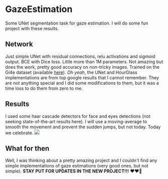 # GazeEstimation
Some UNet segmentation task for gaze estimation. I will do some fun project with these results.


## Network
Just simple UNet with residual connections, relu activations and sigmoid output. BCE with Dice loss. Little more than 1M parameters. Not amazing but does the work, pretty good accuracy on non-tricky images. Trained on the Gi4e dataset (available [here](http://www.unavarra.es/gi4e)).
*Oh yeah*, the UNet and HourGlass implementations are from top google results that I cannot remember. They are not anything special and I did some modifications to them, but it was a time loss to do them from zero to me.


## Results
I used some haar cascade detectors for face and eyes detections (not seeking state-of-the-art results here). I will use a moving-average to smooth the movement and prevent the sudden jumps, but not today. Today we celebrate.
![](./ezgif.com-gif-maker.gif)


## What for then
Well, I was thinking about a pretty amazing project and I couldn't find any simple implementations of gaze estimations (very good ones, but not simple). **STAY PUT FOR UPDATES IN THE NEW PROJECT!!!**  ❤️❤️🖤




